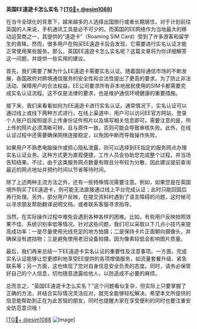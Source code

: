 **英国EE遠遊卡怎么实名？[[TG💪+ @esim1088](https://t.me/s/esim1088)]**

在当今全球化的背景下，越来越多的人选择出国旅行或者长期居住。对于计划前往英国的人来说，手机通讯工具是必不可少的。而英国的EE网络作为当地最大的移动运营商之一，其提供的“遠遊卡”（Roaming SIM Card）受到了许多游客和留学生的青睐。然而，很多用户在购买EE遠遊卡后会发现，它需要进行实名认证才能正常使用某些服务。那么，英国EE遠遊卡怎么实名呢？这篇文章将为你详细解答这一问题，并提供一些实用的建议。

首先，我们需要了解为什么EE遠遊卡需要实名认证。随着国际通信市场的不断发展，各国政府对跨境通信服务的安全性和合法性提出了更高的要求。为了防止非法活动、保障用户的合法权益，EE公司要求所有非本地居民使用的SIM卡都需要完成实名认证流程。这不仅是法律的要求，也是维护通信环境健康的重要措施。

接下来，我们来看看如何为EE遠遊卡进行实名认证。通常情况下，实名认证可以通过线上或线下两种方式进行。在线上渠道中，用户可以访问EE官方网站，登录个人账户后按照提示上传身份证件照片以及填写相关信息即可。需要注意的是，所上传的照片必须清晰可辨，且与原件一致，否则可能会导致审核失败。此外，在线认证过程中还需要确保网络连接稳定，以免因中断而导致操作失败。

如果用户不熟悉电脑操作或担心隐私泄露，则可以选择到EE指定的服务网点办理实名认证业务。这种方式更为直观便捷，工作人员会协助您完成整个过程，并当场告知结果。不过，由于这类服务网点数量有限且分布较为分散，因此建议提前查询最近的网点地址并预约时间以节省等待时间。

除了上述两种主流方法之外，还有一些特殊情况需要注意。例如，如果您是在英国境外购买了EE遠遊卡，则可能无法直接通过线上平台完成认证；此时只能回国后再行处理。另外，部分用户反映，在提交资料时遇到了语言障碍的问题，这时候可以寻求朋友帮助翻译说明文档，或者联系客服寻求指导。

当然，在实际操作过程中难免会遇到各种各样的困难。比如，有些用户反映拍照效果不佳、系统识别率低等情况。针对这些问题，我们可以采取以下几点小技巧来提高成功率：一是尽量使用光线充足的地方拍摄；二是保持卡片正面朝向摄像头，并确保没有遮挡物；三是避免使用老旧设备拍摄，因为像素较低会影响图片质量。

最后，我们再来总结一下EE遠遊卡实名认证的重要性及注意事项。一方面，完成实名认证能够让您更顺利地享受EE提供的各项增值服务，如流量套餐升级、紧急联系等；另一方面，这也体现了您对自身信息安全负责的态度。同时，请务必保管好自己的个人信息，切勿随意透露给他人，以防造成不必要的麻烦。

总而言之，“英国EE遠遊卡怎么实名？”这个问题看似复杂，但实际上只要掌握了正确的方法，并结合实际情况灵活应对，就完全能够轻松解决。希望本文所提供的信息能帮助到正在为此苦恼的朋友，同时也提醒大家在享受便利的同时也要注重安全防范意识哦！

[[TG💪+ @esim1088](https://t.me/s/esim1088) ![Image](https://i.postimg.cc/4NQfJmqS/Snipaste-2025-05-13-00-14-12.png)]